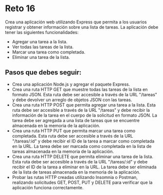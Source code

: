# Reto 16
Crea una aplicación web utilizando Express que permita a los usuarios registrar y obtener información sobre una lista de tareas. La aplicación debe tener las siguientes funcionalidades:
- Agregar una tarea a la lista.
- Ver todas las tareas de la lista.
- Marcar una tarea como completada.
- Eliminar una tarea de la lista.

## Pasos que debes seguir:
- Crea una aplicación Node.js y agregar el paquete Express.
- Crea una ruta HTTP GET que muestre todas las tareas de la lista en formato JSON. Esta ruta debe ser accesible a través de la URL "/tareas" y debe devolver un arreglo de objetos JSON con las tareas.
- Crea una ruta HTTP POST que permita agregar una tarea a la lista. Esta ruta debe ser accesible a través de la URL "/tareas" y debe recibir la información de la tarea en el cuerpo de la solicitud en formato JSON. La tarea debe ser agregada a una lista de tareas que se encuentre almacenada en la memoria de la aplicación.
- Crea una ruta HTTP PUT que permita marcar una tarea como completada. Esta ruta debe ser accesible a través de la URL "/tareas/:id" y debe recibir el ID de la tarea a marcar como completada en la URL. La tarea debe ser marcada como completada en la lista de tareas almacenada en la memoria de la aplicación.
- Crea una ruta HTTP DELETE que permita eliminar una tarea de la lista. Esta ruta debe ser accesible a través de la URL "/tareas/:id" y debe recibir el ID de la tarea a eliminar en la URL. La tarea debe ser eliminada de la lista de tareas almacenada en la memoria de la aplicación.
- Probar las rutas HTTP creadas utilizando Insomnia o Postman, realizando solicitudes GET, POST, PUT y DELETE para verificar que la aplicación funciona correctamente.
